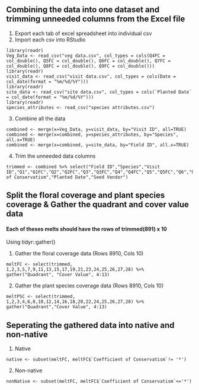 ## Combining the data into one dataset and trimming unneeded columns from the Excel file
1. Export each tab of excel spreadsheet into individual csv
2. Import each csv into RStudio
```
library(readr)
Veg_Data <- read_csv("veg data.csv", col_types = cols(Q4FC = col_double(), Q5FC = col_double(), Q6FC = col_double(), Q7FC = col_double(), Q8FC = col_double(), Q9FC = col_double()))
library(readr)
visit_data <- read_csv("visit data.csv", col_types = cols(Date = col_date(format = "%m/%d/%Y")))
library(readr)
site_data <- read_csv("site data.csv", col_types = cols(`Planted Date` = col_date(format = "%m/%d/%Y")))
library(readr)
species_attributes <- read_csv("species attributes.csv")
```
3. Combine all the data
```
combined <- merge(x=Veg_Data, y=visit_data, by="Visit ID", all=TRUE)
combined <- merge(x=combined, y=species_attributes, by="Species", all.x=TRUE)
combined <- merge(x=combined, y=site_data, by="Field ID", all.x=TRUE)
```
4. Trim the unneeded data columns
```
trimmed <- combined %>% select("Field ID","Species","Visit ID","Q1","Q1FC","Q2","Q2FC","Q3","Q3FC","Q4","Q4FC","Q5","Q5FC","Q6","Q6FC","Q7","Q7FC","Q8","Q8FC","Q9","Q9FC","Q10","Q10FC","Transect","Date","Coefficient of Conservatism","Planted Date","Seed Vendor")
```
## Split the floral coverage and plant species coverage & Gather the quadrant and cover value data 
#### Each of theses melts should have the rows of trimmed(891) x 10
Using tidyr::gather()
1. Gather the floral coverage data (Rows 8910, Cols 10)
```
meltFC <- select(trimmed, 1,2,3,5,7,9,11,13,15,17,19,21,23,24,25,26,27,28) %>% gather("Quadrant", "Cover Value", 4:13)
```
2. Gather the plant species coverage data (Rows 8910, Cols 10)
```
meltPSC <- select(trimmed, 1,2,3,4,6,8,10,12,14,16,18,20,22,24,25,26,27,28) %>% gather("Quadrant","Cover Value", 4:13)
```
## Seperating the gathered data into native and non-native
1. Native
```
native <- subset(meltFC, meltFC$`Coefficient of Conservatism`!= '*')
```
2. Non-native
```
nonNative <- subset(meltFC, meltFC$`Coefficient of Conservatism`<='*')
```
